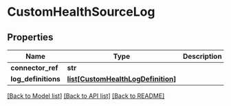 # CustomHealthSourceLog

## Properties
Name | Type | Description | Notes
------------ | ------------- | ------------- | -------------
**connector_ref** | **str** |  | 
**log_definitions** | [**list[CustomHealthLogDefinition]**](CustomHealthLogDefinition.md) |  | [optional] 

[[Back to Model list]](../README.md#documentation-for-models) [[Back to API list]](../README.md#documentation-for-api-endpoints) [[Back to README]](../README.md)

